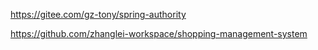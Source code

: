 https://gitee.com/gz-tony/spring-authority

https://github.com/zhanglei-workspace/shopping-management-system